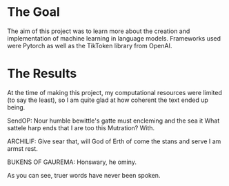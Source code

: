 # The Goal

The aim of this project was to learn more about the creation and implementation of machine learning in language models. Frameworks used were Pytorch as well as the TikToken library from OpenAI.

# The Results

At the time of making this project, my computational resources were limited (to say the least), so I am quite glad at how coherent the text ended up being.

SendOP:
Nour humble bewittle's gatte
must encleming and the sea it
What sattele harp ends that I are too this Mutration?
With.

ARCHILIF:
Give sear that, will God of
Erth of come the stans and serve I am armst rest.

BUKENS OF GAUREMA:
Honswary, he ominy.

As you can see, truer words have never been spoken.
